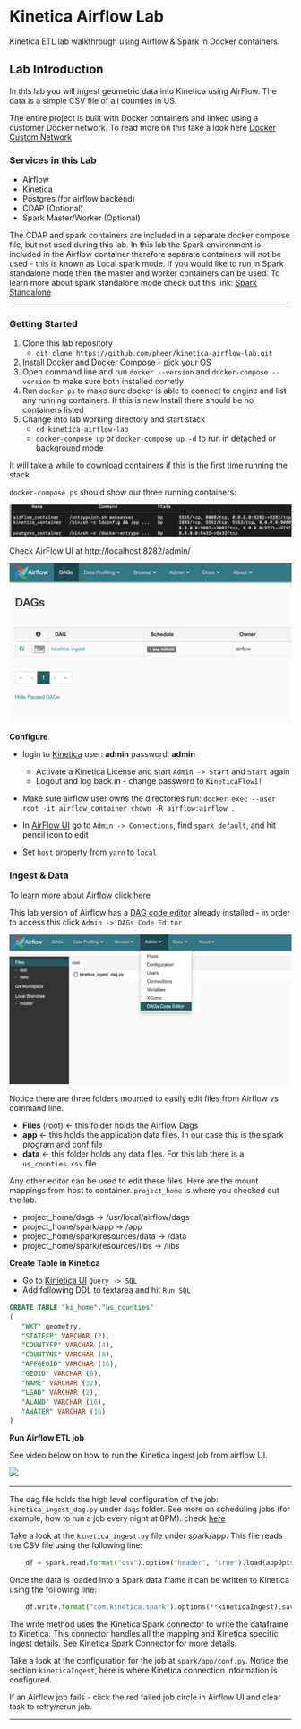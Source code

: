# Kinetica Airflow Lab

Kinetica ETL lab walkthrough using Airflow & Spark in Docker containers.


## Lab Introduction
In this lab you will ingest geometric data into Kinetica using AirFlow.  The data is a simple CSV file of all counties in US.

The entire project is built with Docker containers and linked using a customer Docker network.  To read more on this take a look here [Docker Custom Network](https://docs.docker.com/compose/networking/#specify-custom-networks)

### Services in this Lab

* Airflow
* Kinetica
* Postgres (for airflow backend)
* CDAP (Optional)
* Spark Master/Worker (Optional)

The CDAP and spark containers are included in a separate docker compose file, but not used during this lab.  In this lab the Spark environment is included in the Airflow container therefore separate containers will not be used - this is known as Local spark mode.  If you would like to run in Spark standalone mode then the  master and worker containers can be used.  To learn more about spark standalone mode check out this link: [Spark Standalone](https://spark.apache.org/docs/2.4.0/spark-standalone.html)

---

### Getting Started

1. Clone this lab repository 
	* `git clone https://github.com/pheer/kinetica-airflow-lab.git`
2. Install [Docker](https://docs.docker.com/get-docker/) and [Docker Compose](https://docs.docker.com/compose/install/) - pick your OS
3. Open command line and run `docker --version` and `docker-compose --version` to make sure both installed corretly
4. Run `docker ps` to make sure docker is able to connect to engine and list any running containers.  If this is new install there should be no containers listed
5. Change into lab working directory and start stack
	* `cd kinetica-airflow-lab`
	* `docker-compose up`  or `docker-compose up -d` to run in detached or background mode

It will take a while to download containers if this is the first time running the stack.  

`docker-compose ps` should show our three running containers:

![minipic](img/docker-compose-ps.png)


Check AirFlow UI at http://localhost:8282/admin/

![minipic](img/airflow-startup.png "af")


**Configure**

* login to [Kinetica](http://localhost:8080) user: **admin** password: **admin**
	* Activate a Kinetica License and start `Admin -> Start` and `Start` again
	* Logout and log back in - change password to `KineticaFlow1!`

* Make sure airflow user owns the directories run: `docker exec --user root -it airflow_container chown -R airflow:airflow .`
* In [AirFlow UI](http://localhost:8282) go to `Admin -> Connections`, find `spark_default`, and hit pencil icon to edit
* Set `host` property from `yarn` to `local`
	

### Ingest & Data

To learn more about Airflow click [here](https://airflow.apache.org/docs/apache-airflow/stable/tutorial.html#tutorial)

This lab version of Airflow has a [DAG code editor](https://pypi.org/project/airflow-code-editor/) already installed - in order to access this click `Admin -> DAGs Code Editor`

![minipic](img/dag-code-editor.png)

Notice there are three folders mounted to easily edit files from Airflow vs command line. 

* **Files** (root) <- this folder holds the Airflow Dags
* **app** <- this holds the application data files.  In our case this is the spark program and conf file
* **data** <- this folder holds any data files.  For this lab there is a `us_counties.csv` file

Any other editor can be used to edit these files.  Here are the mount mappings from host to container.  `project_home` is where you checked out the lab.

* project_home/dags -> /usr/local/airflow/dags
* project_home/spark/app -> /app
* project_home/spark/resources/data -> /data
* project_home/spark/resources/libs -> /libs


**Create Table in Kinetica**
* Go to [Kinietica UI](http://localhost:8080) `Query -> SQL`
* Add following DDL to textarea and hit `Run SQL`


```sql
CREATE TABLE "ki_home"."us_counties"
(
   "WKT" geometry,
   "STATEFP" VARCHAR (2),
   "COUNTYFP" VARCHAR (4),
   "COUNTYNS" VARCHAR (8),
   "AFFGEOID" VARCHAR (16),
   "GEOID" VARCHAR (8),
   "NAME" VARCHAR (32),
   "LSAD" VARCHAR (2),
   "ALAND" VARCHAR (16),
   "AWATER" VARCHAR (16)
)
```

**Run Airflow ETL job**

See video below on how to run the Kinetica ingest job from airflow UI.

![](img/run-ingest.gif)

---

The dag file holds the high level configuration of the job: `kinetica_ingest_dag.py` under `dags` folder.  See more on scheduling jobs (for example, how to run a job every night at 8PM).  check [here](https://airflow.apache.org/docs/apache-airflow/1.10.1/scheduler.html)

Take a look at the `kinetica_ingest.py` file under spark/app.  This file reads the CSV file using the following line:

```python
    df = spark.read.format("csv").option("header", "true").load(appOpts.get('input_dir'))

```

Once the data is loaded into a Spark data frame it can be written to Kinetica using the following line:

```python
    df.write.format("com.kinetica.spark").options(**kineticaIngest).save()

```

The write method uses the Kinetica Spark connector to write the dataframe to Kinetica.  This connector handles all the mapping and Kinetica specific ingest details.  See [Kinetica Spark Connector](https://github.com/kineticadb/kinetica-connector-spark) for more details.


Take a look at the configuration for the job at `spark/app/conf.py`.  Notice the section `kineticaIngest`,  here is where Kinetica connection information is configured.

If an Airflow job fails - click the red failed job circle in Airflow UI and clear task to retry/rerun job.  

---


